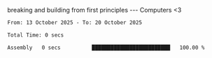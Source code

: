 breaking and building from first principles --- Computers <3

<!--START_SECTION:waka-->

```txt
From: 13 October 2025 - To: 20 October 2025

Total Time: 0 secs

Assembly   0 secs          █████████████████████████   100.00 %
```

<!--END_SECTION:waka-->
